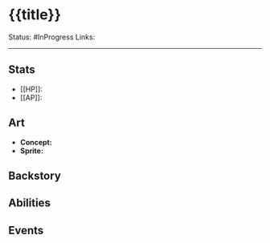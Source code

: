 # {{title}}
Status: #InProgress
Links:
___
## Stats
- [[HP]]: 
- [[AP]]:

## Art
- **Concept:**
- **Sprite:**

## Backstory


## Abilities


## Events